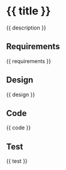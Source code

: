 # {{ title }}

{{ description }}


## Requirements
{{ requirements }}

## Design
{{ design }}

## Code
{{ code }}

## Test
{{ test }}

